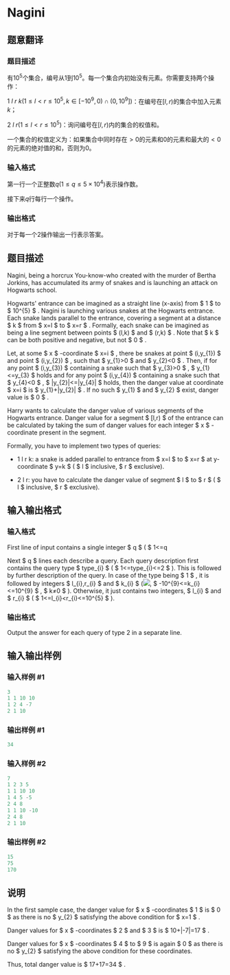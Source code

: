 # Nagini

## 题意翻译

### 题目描述

有$10^5$个集合，编号从$1$到$10^5$。每一个集合内初始没有元素。你需要支持两个操作：

$1\ l\ r\ k(1 \leq l < r \leq 10^5 , k \in [-10^9,0) \cap (0 , 10^9])$：在编号在$[l,r)$的集合中加入元素$k$；

$2\ l\ r(1 \leq l < r \leq 10^5)$：询问编号在$[l,r)$内的集合的权值和。

一个集合的权值定义为：如果集合中同时存在$>0$的元素和$0$的元素和最大的$<0$的元素的绝对值的和，否则为$0$。

### 输入格式

第一行一个正整数$q(1 \leq q \leq 5 \times 10^4)$表示操作数。

接下来$q$行每行一个操作。

### 输出格式

对于每一个$2$操作输出一行表示答案。

## 题目描述

Nagini, being a horcrux You-know-who created with the murder of Bertha Jorkins, has accumulated its army of snakes and is launching an attack on Hogwarts school.

Hogwarts' entrance can be imagined as a straight line (x-axis) from $ 1 $ to $ 10^{5} $ . Nagini is launching various snakes at the Hogwarts entrance. Each snake lands parallel to the entrance, covering a segment at a distance $ k $ from $ x=l $ to $ x=r $ . Formally, each snake can be imagined as being a line segment between points $ (l,k) $ and $ (r,k) $ . Note that $ k $ can be both positive and negative, but not $ 0 $ .

Let, at some $ x $ -coordinate $ x=i $ , there be snakes at point $ (i,y_{1}) $ and point $ (i,y_{2}) $ , such that $ y_{1}&gt;0 $ and $ y_{2}&lt;0 $ . Then, if for any point $ (i,y_{3}) $ containing a snake such that $ y_{3}&gt;0 $ , $ y_{1}<=y_{3} $ holds and for any point $ (i,y_{4}) $ containing a snake such that $ y_{4}&lt;0 $ , $ |y_{2}|<=|y_{4}| $ holds, then the danger value at coordinate $ x=i $ is $ y_{1}+|y_{2}| $ . If no such $ y_{1} $ and $ y_{2} $ exist, danger value is $ 0 $ .

Harry wants to calculate the danger value of various segments of the Hogwarts entrance. Danger value for a segment $ [l,r) $ of the entrance can be calculated by taking the sum of danger values for each integer $ x $ -coordinate present in the segment.

Formally, you have to implement two types of queries:

- 1 l r k: a snake is added parallel to entrance from $ x=l $ to $ x=r $ at y-coordinate $ y=k $ ( $ l $ inclusive, $ r $ exclusive).

- 2 l r: you have to calculate the danger value of segment $ l $ to $ r $ ( $ l $ inclusive, $ r $ exclusive).

## 输入输出格式

### 输入格式

First line of input contains a single integer $ q $ ( $ 1<=q

Next $ q $ lines each describe a query. Each query description first contains the query type $ type_{i} $ ( $ 1<=type_{i}<=2 $ ). This is followed by further description of the query. In case of the type being $ 1 $ , it is followed by integers $ l_{i},r_{i} $ and $ k_{i} $ (![](https://cdn.luogu.com.cn/upload/vjudge_pic/CF855F/70e1e8e26ec59a2d93f7fe29ed7bb78b7709329f.png), $ -10^{9}<=k_{i}<=10^{9} $ , $ k≠0 $ ). Otherwise, it just contains two integers, $ l_{i} $ and $ r_{i} $ ( $ 1<=l_{i}&lt;r_{i}<=10^{5} $ ).

### 输出格式

Output the answer for each query of type 2 in a separate line.

## 输入输出样例

### 输入样例 #1

```cpp
3
1 1 10 10
1 2 4 -7
2 1 10

```
### 输出样例 #1

```cpp
34

```
### 输入样例 #2

```cpp
7
1 2 3 5
1 1 10 10
1 4 5 -5
2 4 8
1 1 10 -10
2 4 8
2 1 10

```
### 输出样例 #2

```cpp
15
75
170

```
## 说明

In the first sample case, the danger value for $ x $ -coordinates $ 1 $ is $ 0 $ as there is no $ y_{2} $ satisfying the above condition for $ x=1 $ .

Danger values for $ x $ -coordinates $ 2 $ and $ 3 $ is $ 10+|-7|=17 $ .

Danger values for $ x $ -coordinates $ 4 $ to $ 9 $ is again $ 0 $ as there is no $ y_{2} $ satisfying the above condition for these coordinates.

Thus, total danger value is $ 17+17=34 $ .

